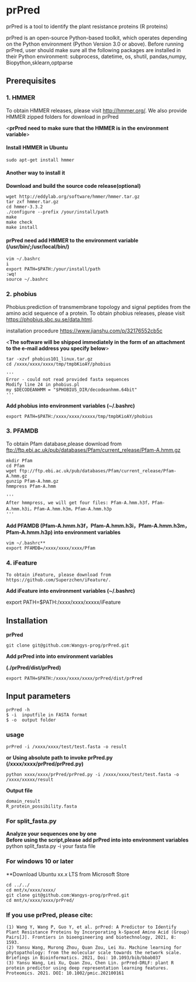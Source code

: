 # <prPred>
   
# prPred
prPred is a tool to identify the plant resistance proteins (R proteins) 

prPred is an open-source Python-based toolkit, which operates depending on the Python environment (Python Version 3.0 or above). Before running prPred, user should make sure all the following packages are installed in their Python environment: subprocess, datetime, os, shutil, pandas,numpy, Biopython,sklearn,optparse


## **Prerequisites**


### 1. **HMMER**

   To obtain HMMER releases, please visit http://hmmer.org/. 
   We also provide  HMMER zipped folders for download in prPred
   
   
   <**prPred need to make sure that the HMMER is in the environment variable**>
   
   
   #### **Install HMMER in Ubuntu**
    sudo apt-get install hmmer
   
   #### **Another way to install it**
   **Download and build the source code release(optional)**
   
    wget http://eddylab.org/software/hmmer/hmmer.tar.gz
    tar zxf hmmer.tar.gz
    cd hmmer-3.3.2
    ./configure --prefix /your/install/path
    make
    make check
    make install  
 
   #### **prPred need add HMMER to the environment variable (/usr/bin/;/usr/local/bin/)**
    vim ~/.bashrc
    i
    export PATH=$PATH:/your/install/path
    :wq!
    source ~/.bashrc  

### 2. **phobius**

   Phobius:prediction of transmembrane topology and signal peptides from the amino acid sequence of a protein.
   To obtain phobius releases, please visit https://phobius.sbc.su.se/data.html.  
   
   installation procedure  https://www.jianshu.com/p/32176552cb5c
   
   <**The software will be shipped immediately in the form of an attachment to the e-mail address you specify below**>
      
    tar -xzvf phobius101_linux.tar.gz
    cd /xxxx/xxxx/xxxx/tmp/tmpbKioAY/phobius
   
    '''
    Error - could not read provided fasta sequences
    Modify line 24 in phobius.pl
    my $DECODEANHMM = "$PHOBIUS_DIR/decodeanhmm.64bit"
    '''
   
   **Add phobius into environment variables (~/.bashrc)**
      
    export PATH=$PATH:/xxxx/xxxx/xxxxx/tmp/tmpbKioAY/phobius  
  
  
   
### 3. **PFAMDB**

   To obtain Pfam database,please download from  ftp://ftp.ebi.ac.uk/pub/databases/Pfam/current_release/Pfam-A.hmm.gz
   
    mkdir Pfam  
    cd Pfam  
    wget ftp://ftp.ebi.ac.uk/pub/databases/Pfam/current_release/Pfam-A.hmm.gz  
    gunzip Pfam-A.hmm.gz   
    hmmpress Pfam-A.hmm  
   
    '''
    After hmmpress, we will get four files: Pfam-A.hmm.h3f，Pfam-A.hmm.h3i，Pfam-A.hmm.h3m，Pfam-A.hmm.h3p
    '''
   
   **Add PFAMDB (Pfam-A.hmm.h3f，Pfam-A.hmm.h3i，Pfam-A.hmm.h3m，Pfam-A.hmm.h3p) into environment variables** 
    
    vim ~/.bashrc**
    export PFAMDB=/xxxx/xxxx/xxxx/Pfam  
   
   

### 4. **iFeature**
    
    To obtain iFeature, please download from https://github.com/Superzchen/iFeature/.
    
   **Add iFeature into environment variables (~/.bashrc)** 
   
   export PATH=$PATH:/xxxx/xxxx/xxxxx/iFeature
   

## **Installation**


**prPred**

    git clone git@github.com:Wangys-prog/prPred.git  

**Add prPred into into environment variables**

**(./prPred/dist/prPred)**

    export PATH=$PATH:/xxxx/xxxx/xxxx/prPred/dist/prPred  


## Input parameters

    prPred -h  
    $ -i  inputfile in FASTA format  
    $ -o  output folder  

### usage

    prPred -i /xxxx/xxxx/test/test.fasta -o result  

**or**
**Using absolute path to invoke prPred.py (/xxxx/xxxx/prPred/prPred.py)**

    python xxxx/xxxx/prPred/prPred.py -i /xxxx/xxxx/test/test.fasta -o /xxxx/xxxxx/result  


**Output file**

    domain_result   
    R_protein_possibility.fasta

### For split_fasta.py
   **Analyze your sequences one by one**  
   **Before using the script,please add prPred into into environment variables**
    python split_fasta.py -i your fasta file
 
### For windows 10 or later

**Download Ubuntu xx.x LTS from Microsoft Store

    cd ../../
    cd mnt/x/xxxx/xxxx/
    git clone git@github.com:Wangys-prog/prPred.git
    cd mnt/x/xxxx/xxxx/prPred/  

### **If you use prPred, please cite:** 
    (1) Wang Y, Wang P, Guo Y, et al. prPred: A Predictor to Identify Plant Resistance Proteins by Incorporating k-Spaced Amino Acid (Group) Pairs[J]. Frontiers in bioengineering and biotechnology, 2021, 8: 1593.
    (2) Yansu Wang, Murong Zhou, Quan Zou, Lei Xu. Machine learning for phytopathology: from the molecular scale towards the network scale. Briefings in Bioinformatics. 2021, Doi: 10.1093/bib/bbab037
    (3) Yansu Wang, Lei Xu, Quan Zou, Chen Lin. prPred-DRLF: plant R protein predictor using deep representation learning features. Proteomics. 2021. DOI: 10.1002/pmic.202100161
